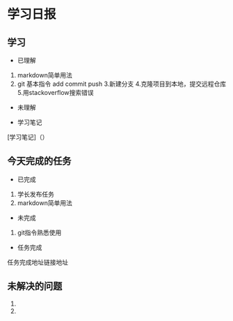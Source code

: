 # 学习日报

## 学习

* 已理解
1. markdown简单用法
2. git 基本指令 add commit push 
3.新建分支
4.克隆项目到本地，提交远程仓库
5.用stackoverflow搜索错误 

* 未理解

* 学习笔记

[学习笔记]（）



## 今天完成的任务

* 已完成
1. 学长发布任务
2. markdown简单用法

* 未完成

1. git指令熟悉使用

* 任务完成

任务完成地址链接地址

## 未解决的问题

1. 
2. 
